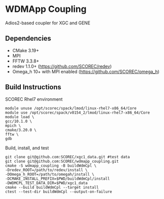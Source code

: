 # WDMApp Coupling

Adios2-based coupler for XGC and GENE

## Dependencies

- CMake 3.19+
- MPI
- FFTW 3.3.8+
- redev 1.1.0+ (https://github.com/SCOREC/redev)
- Omega\_h 10+ with MPI enabled (https://github.com/SCOREC/omega_h)

## Build Instructions

SCOREC Rhel7 environment

```
module unuse /opt/scorec/spack/lmod/linux-rhel7-x86_64/Core
module use /opt/scorec/spack/v0154_2/lmod/linux-rhel7-x86_64/Core
module load \
gcc/10.1.0 \
mpich \
cmake/3.20.0 \
fftw \
gdb
```

Build, install, and test

```
git clone git@github.com:SCOREC/xgc1_data.git #test data
git clone git@github.com:SCOREC/wdmapp_coupling.git
cmake -S wdmapp_coupling -B buildWdmCpl \
-Dredev_ROOT=/path/to/redev/install \
-DOmega_h_ROOT=/path/to/omegah/install \
-DCMAKE_INSTALL_PREFIX=$PWD/buildWdmCpl/install
-DWDMCPL_TEST_DATA_DIR=$PWD/xgc1_data
cmake --build buildWdmCpl --target install
ctest --test-dir buildWdmCpl --output-on-failure
```
